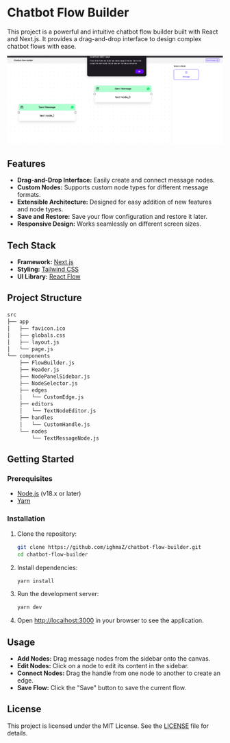 # Chatbot Flow Builder

This project is a powerful and intuitive chatbot flow builder built with React and Next.js. It provides a drag-and-drop interface to design complex chatbot flows with ease.

![Chatbot Flow Builder Screenshot](assets/images/screenshot.png)

## Features

- **Drag-and-Drop Interface:** Easily create and connect message nodes.
- **Custom Nodes:** Supports custom node types for different message formats.
- **Extensible Architecture:** Designed for easy addition of new features and node types.
- **Save and Restore:** Save your flow configuration and restore it later.
- **Responsive Design:** Works seamlessly on different screen sizes.

## Tech Stack

- **Framework:** [Next.js](https://nextjs.org/)
- **Styling:** [Tailwind CSS](https://tailwindcss.com/)
- **UI Library:** [React Flow](https://reactflow.dev/)

## Project Structure

```
src
├── app
│   ├── favicon.ico
│   ├── globals.css
│   ├── layout.js
│   └── page.js
└── components
    ├── FlowBuilder.js
    ├── Header.js
    ├── NodePanelSidebar.js
    ├── NodeSelector.js
    ├── edges
    │   └── CustomEdge.js
    ├── editors
    │   └── TextNodeEditor.js
    ├── handles
    │   └── CustomHandle.js
    └── nodes
        └── TextMessageNode.js
```

## Getting Started

### Prerequisites

- [Node.js](https://nodejs.org/en/) (v18.x or later)
- [Yarn](https://yarnpkg.com/)

### Installation

1.  Clone the repository:

    ```bash
    git clone https://github.com/ighmaZ/chatbot-flow-builder.git
    cd chatbot-flow-builder
    ```

2.  Install dependencies:

    ```bash
    yarn install
    ```

3.  Run the development server:

    ```bash
    yarn dev
    ```

4.  Open [http://localhost:3000](http://localhost:3000) in your browser to see the application.

## Usage

- **Add Nodes:** Drag message nodes from the sidebar onto the canvas.
- **Edit Nodes:** Click on a node to edit its content in the sidebar.
- **Connect Nodes:** Drag the handle from one node to another to create an edge.
- **Save Flow:** Click the "Save" button to save the current flow.

## License

This project is licensed under the MIT License. See the [LICENSE](LICENSE) file for details.
